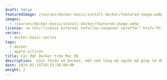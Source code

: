 ```yaml
---
draft: false
featuredImage: /courses/docker-basic/install-docker/featured-image.webp
images:
  - /courses/docker-basic/install-docker/featured-image.webp
license: <a rel="license external nofollow noopener noreffer" href="https://creativecommons.org/licenses/by-nc/4.0/" target="_blank">CC BY-NC 4.0</a>
series:
  - docker-basic-series
tags:
  - docker
  - apple-silicon
title: Cài đặt Docker trên Mac M1
description:  Giới thiệu về Docker, một nền tảng mã nguồn mở giúp tự động hóa triển khai ứng dụng trong các container phần mềm.
date: 2024-02-15T10:23:30-09:00
weight: 2
---
```



